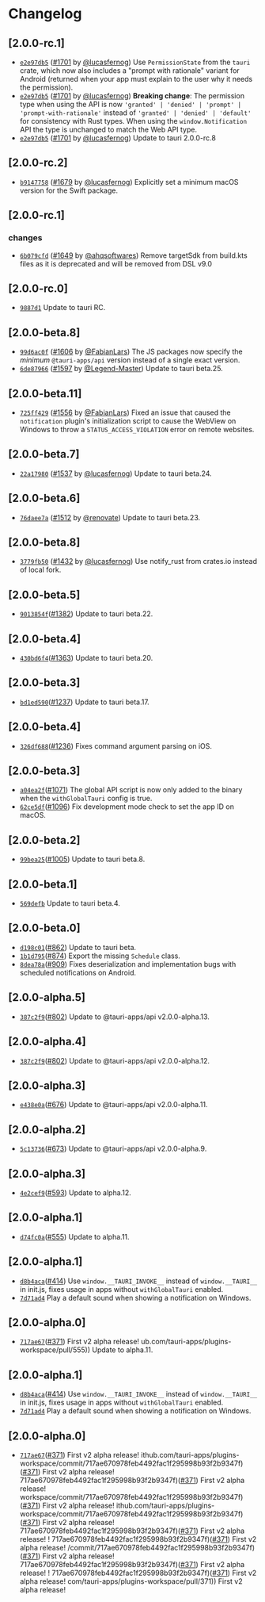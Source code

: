 # Changelog

## \[2.0.0-rc.1]

- [`e2e97db5`](https://github.com/tauri-apps/plugins-workspace/commit/e2e97db51983267f5be84d4f6f0278d58834d1f5) ([#1701](https://github.com/tauri-apps/plugins-workspace/pull/1701) by [@lucasfernog](https://github.com/tauri-apps/plugins-workspace/../../lucasfernog)) Use `PermissionState` from the `tauri` crate, which now also includes a "prompt with rationale" variant for Android (returned when your app must explain to the user why it needs the permission).
- [`e2e97db5`](https://github.com/tauri-apps/plugins-workspace/commit/e2e97db51983267f5be84d4f6f0278d58834d1f5) ([#1701](https://github.com/tauri-apps/plugins-workspace/pull/1701) by [@lucasfernog](https://github.com/tauri-apps/plugins-workspace/../../lucasfernog)) **Breaking change**: The permission type when using the API is now `'granted' | 'denied' | 'prompt' | 'prompt-with-rationale'` instead of `'granted' | 'denied' | 'default'` for consistency with Rust types. When using the `window.Notification` API the type is unchanged to match the Web API type.
- [`e2e97db5`](https://github.com/tauri-apps/plugins-workspace/commit/e2e97db51983267f5be84d4f6f0278d58834d1f5) ([#1701](https://github.com/tauri-apps/plugins-workspace/pull/1701) by [@lucasfernog](https://github.com/tauri-apps/plugins-workspace/../../lucasfernog)) Update to tauri 2.0.0-rc.8

## \[2.0.0-rc.2]

- [`b9147758`](https://github.com/tauri-apps/plugins-workspace/commit/b914775898c2bee7ceb20bd17ee595005cd17a64) ([#1679](https://github.com/tauri-apps/plugins-workspace/pull/1679) by [@lucasfernog](https://github.com/tauri-apps/plugins-workspace/../../lucasfernog)) Explicitly set a minimum macOS version for the Swift package.

## \[2.0.0-rc.1]

### changes

- [`6b079cfd`](https://github.com/tauri-apps/plugins-workspace/commit/6b079cfdd107c94abc2c7300f6af00bac3ff4040) ([#1649](https://github.com/tauri-apps/plugins-workspace/pull/1649) by [@ahqsoftwares](https://github.com/tauri-apps/plugins-workspace/../../ahqsoftwares)) Remove targetSdk from build.kts files as it is deprecated and will be removed from DSL v9.0

## \[2.0.0-rc.0]

- [`9887d1`](https://github.com/tauri-apps/plugins-workspace/commit/9887d14bd0e971c4c0f5c1188fc4005d3fc2e29e) Update to tauri RC.

## \[2.0.0-beta.8]

- [`99d6ac0f`](https://github.com/tauri-apps/plugins-workspace/commit/99d6ac0f9506a6a4a1aa59c728157190a7441af6) ([#1606](https://github.com/tauri-apps/plugins-workspace/pull/1606) by [@FabianLars](https://github.com/tauri-apps/plugins-workspace/../../FabianLars)) The JS packages now specify the *minimum* `@tauri-apps/api` version instead of a single exact version.
- [`6de87966`](https://github.com/tauri-apps/plugins-workspace/commit/6de87966ecc00ad9d91c25be452f1f46bd2b7e1f) ([#1597](https://github.com/tauri-apps/plugins-workspace/pull/1597) by [@Legend-Master](https://github.com/tauri-apps/plugins-workspace/../../Legend-Master)) Update to tauri beta.25.

## \[2.0.0-beta.11]

-   [`725ff429`](https://github.com/tauri-apps/plugins-workspace/commit/725ff4295e56df9c30c099813bd64b96fe61b945)
    ([#1556](https://github.com/tauri-apps/plugins-workspace/pull/1556) by
    [@FabianLars](https://github.com/tauri-apps/plugins-workspace/../../FabianLars))
    Fixed an issue that caused the `notification` plugin's initialization script
    to cause the WebView on Windows to throw a `STATUS_ACCESS_VIOLATION` error
    on remote websites.

## \[2.0.0-beta.7]

-   [`22a17980`](https://github.com/tauri-apps/plugins-workspace/commit/22a17980ff4f6f8c40adb1b8f4ffc6dae2fe7e30)
    ([#1537](https://github.com/tauri-apps/plugins-workspace/pull/1537) by
    [@lucasfernog](https://github.com/tauri-apps/plugins-workspace/../../lucasfernog))
    Update to tauri beta.24.

## \[2.0.0-beta.6]

-   [`76daee7a`](https://github.com/tauri-apps/plugins-workspace/commit/76daee7aafece34de3092c86e531cf9eb1138989)
    ([#1512](https://github.com/tauri-apps/plugins-workspace/pull/1512) by
    [@renovate](https://github.com/tauri-apps/plugins-workspace/../../renovate))
    Update to tauri beta.23.

## \[2.0.0-beta.8]

-   [`3779fb50`](https://github.com/tauri-apps/plugins-workspace/commit/3779fb50634fba4d7e7eb0bfecc2216349b9d64d)
    ([#1432](https://github.com/tauri-apps/plugins-workspace/pull/1432) by
    [@lucasfernog](https://github.com/tauri-apps/plugins-workspace/../../lucasfernog))
    Use notify_rust from crates.io instead of local fork.

## \[2.0.0-beta.5]

-   [`9013854f`](https://github.com/tauri-apps/plugins-workspace/commit/9013854f42a49a230b9dbb9d02774765528a923f)([#1382](https://github.com/tauri-apps/plugins-workspace/pull/1382))
    Update to tauri beta.22.

## \[2.0.0-beta.4]

-   [`430bd6f4`](https://github.com/tauri-apps/plugins-workspace/commit/430bd6f4f379bee5d232ae6b098ae131db7f178a)([#1363](https://github.com/tauri-apps/plugins-workspace/pull/1363))
    Update to tauri beta.20.

## \[2.0.0-beta.3]

-   [`bd1ed590`](https://github.com/tauri-apps/plugins-workspace/commit/bd1ed5903ffcce5500310dac1e59e8c67674ef1e)([#1237](https://github.com/tauri-apps/plugins-workspace/pull/1237))
    Update to tauri beta.17.

## \[2.0.0-beta.4]

-   [`326df688`](https://github.com/tauri-apps/plugins-workspace/commit/326df6883998d416fc0837583ed972854628bb52)([#1236](https://github.com/tauri-apps/plugins-workspace/pull/1236))
    Fixes command argument parsing on iOS.

## \[2.0.0-beta.3]

-   [`a04ea2f`](https://github.com/tauri-apps/plugins-workspace/commit/a04ea2f38294d5a3987578283badc8eec87a7752)([#1071](https://github.com/tauri-apps/plugins-workspace/pull/1071))
    The global API script is now only added to the binary when the
    `withGlobalTauri` config is true.
-   [`62ce5df`](https://github.com/tauri-apps/plugins-workspace/commit/62ce5df52ca3c86786e711ef193a206e7b0dc0cf)([#1096](https://github.com/tauri-apps/plugins-workspace/pull/1096))
    Fix development mode check to set the app ID on macOS.

## \[2.0.0-beta.2]

-   [`99bea25`](https://github.com/tauri-apps/plugins-workspace/commit/99bea2559c2c0648c2519c50a18cd124dacef57b)([#1005](https://github.com/tauri-apps/plugins-workspace/pull/1005))
    Update to tauri beta.8.

## \[2.0.0-beta.1]

-   [`569defb`](https://github.com/tauri-apps/plugins-workspace/commit/569defbe9492e38938554bb7bdc1be9151456d21)
    Update to tauri beta.4.

## \[2.0.0-beta.0]

-   [`d198c01`](https://github.com/tauri-apps/plugins-workspace/commit/d198c014863ee260cb0de88a14b7fc4356ef7474)([#862](https://github.com/tauri-apps/plugins-workspace/pull/862))
    Update to tauri beta.
-   [`1b1d795`](https://github.com/tauri-apps/plugins-workspace/commit/1b1d795b5866e5524a9a9925f0fb7b2f8e3e3675)([#874](https://github.com/tauri-apps/plugins-workspace/pull/874))
    Export the missing `Schedule` class.
-   [`8dea78a`](https://github.com/tauri-apps/plugins-workspace/commit/8dea78ac7dcb502159e66bad464094696aa257d4)([#909](https://github.com/tauri-apps/plugins-workspace/pull/909))
    Fixes deserialization and implementation bugs with scheduled notifications
    on Android.

## \[2.0.0-alpha.5]

-   [`387c2f9`](https://github.com/tauri-apps/plugins-workspace/commit/387c2f9e0ce4c75c07ffa3fd76391a25b58f5daf)([#802](https://github.com/tauri-apps/plugins-workspace/pull/802))
    Update to @tauri-apps/api v2.0.0-alpha.13.

## \[2.0.0-alpha.4]

-   [`387c2f9`](https://github.com/tauri-apps/plugins-workspace/commit/387c2f9e0ce4c75c07ffa3fd76391a25b58f5daf)([#802](https://github.com/tauri-apps/plugins-workspace/pull/802))
    Update to @tauri-apps/api v2.0.0-alpha.12.

## \[2.0.0-alpha.3]

-   [`e438e0a`](https://github.com/tauri-apps/plugins-workspace/commit/e438e0a62d4b430a5159f05f13ecd397dd891a0d)([#676](https://github.com/tauri-apps/plugins-workspace/pull/676))
    Update to @tauri-apps/api v2.0.0-alpha.11.

## \[2.0.0-alpha.2]

-   [`5c13736`](https://github.com/tauri-apps/plugins-workspace/commit/5c137365c60790e8d4037d449e8237aa3fffdab0)([#673](https://github.com/tauri-apps/plugins-workspace/pull/673))
    Update to @tauri-apps/api v2.0.0-alpha.9.

## \[2.0.0-alpha.3]

-   [`4e2cef9`](https://github.com/tauri-apps/plugins-workspace/commit/4e2cef9b702bbbb9cf4ee17de50791cb21f1b2a4)([#593](https://github.com/tauri-apps/plugins-workspace/pull/593))
    Update to alpha.12.

## \[2.0.0-alpha.1]

-   [`d74fc0a`](https://github.com/tauri-apps/plugins-workspace/commit/d74fc0a097996e90a37be8f57d50b7d1f6ca616f)([#555](https://github.com/tauri-apps/plugins-workspace/pull/555))
    Update to alpha.11.

## \[2.0.0-alpha.1]

-   [`d8b4aca`](https://github.com/tauri-apps/plugins-workspace/commit/d8b4aca69f628b170804ecb982e2c319d026ef47)([#414](https://github.com/tauri-apps/plugins-workspace/pull/414))
    Use `window.__TAURI_INVOKE__` instead of `window.__TAURI__` in init.js,
    fixes usage in apps without `withGlobalTauri` enabled.
-   [`7d71ad4`](https://github.com/tauri-apps/plugins-workspace/commit/7d71ad4e587bcf47ea34645f5b226945e487b765)
    Play a default sound when showing a notification on Windows.

## \[2.0.0-alpha.0]

-   [`717ae67`](https://github.com/tauri-apps/plugins-workspace/commit/717ae670978feb4492fac1f295998b93f2b9347f)([#371](https://github.com/tauri-apps/plugins-workspace/pull/371))
    First v2 alpha release! ub.com/tauri-apps/plugins-workspace/pull/555))
    Update to alpha.11.

## \[2.0.0-alpha.1]

-   [`d8b4aca`](https://github.com/tauri-apps/plugins-workspace/commit/d8b4aca69f628b170804ecb982e2c319d026ef47)([#414](https://github.com/tauri-apps/plugins-workspace/pull/414))
    Use `window.__TAURI_INVOKE__` instead of `window.__TAURI__` in init.js,
    fixes usage in apps without `withGlobalTauri` enabled.
-   [`7d71ad4`](https://github.com/tauri-apps/plugins-workspace/commit/7d71ad4e587bcf47ea34645f5b226945e487b765)
    Play a default sound when showing a notification on Windows.

## \[2.0.0-alpha.0]

- [`717ae67`](https://github.com/tauri-apps/plugins-workspace/commit/717ae670978feb4492fac1f295998b93f2b9347f)([#371](https://github.com/tauri-apps/plugins-workspace/pull/371)) First v2 alpha release!
  ithub.com/tauri-apps/plugins-workspace/commit/717ae670978feb4492fac1f295998b93f2b9347f)([#371](https://github.com/tauri-apps/plugins-workspace/pull/371)) First v2 alpha release!
  717ae670978feb4492fac1f295998b93f2b9347f)([#371](https://github.com/tauri-apps/plugins-workspace/pull/371)) First v2 alpha release!
  workspace/commit/717ae670978feb4492fac1f295998b93f2b9347f)([#371](https://github.com/tauri-apps/plugins-workspace/pull/371)) First v2 alpha release!
  ithub.com/tauri-apps/plugins-workspace/commit/717ae670978feb4492fac1f295998b93f2b9347f)([#371](https://github.com/tauri-apps/plugins-workspace/pull/371)) First v2 alpha release!
  717ae670978feb4492fac1f295998b93f2b9347f)([#371](https://github.com/tauri-apps/plugins-workspace/pull/371)) First v2 alpha release!
  !
  717ae670978feb4492fac1f295998b93f2b9347f)([#371](https://github.com/tauri-apps/plugins-workspace/pull/371)) First v2 alpha release!
  /commit/717ae670978feb4492fac1f295998b93f2b9347f)([#371](https://github.com/tauri-apps/plugins-workspace/pull/371)) First v2 alpha release!
  717ae670978feb4492fac1f295998b93f2b9347f)([#371](https://github.com/tauri-apps/plugins-workspace/pull/371)) First v2 alpha release!
  !
  717ae670978feb4492fac1f295998b93f2b9347f)([#371](https://github.com/tauri-apps/plugins-workspace/pull/371)) First v2 alpha release!
  com/tauri-apps/plugins-workspace/pull/371)) First v2 alpha release!
